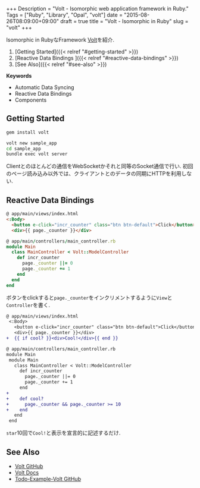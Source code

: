 +++
Description = "Volt - Isomorphic web application framework in Ruby."
Tags = ["Ruby", "Library", "Opal", "volt"]
date = "2015-08-26T08:09:00+09:00"
draft = true
title = "Volt - Isomorphic in Ruby"
slug = "volt"
+++

Isomorphic in RubyなFramework [Volt](https://github.com/voltrb/volt/)を紹介.

<!--more-->

1. [Getting Started]({{< relref "#getting-started" >}})
1. [Reactive Data Bindings ]({{< relref "#reactive-data-bindings" >}})
1. [See Also]({{< relref "#see-also" >}})

__Keywords__

- Automatic Data Syncing
- Reactive Data Bindings
- Components


Getting Started
---

```sh
gem install volt
```

```sh
volt new sample_app
cd sample_app
bundle exec volt server
```

Clientとのほとんどの通信をWebSocketかそれと同等のSocket通信で行い.
初回のページ読み込み以外では、クライアントとのデータの同期にHTTPを利用しない.


Reactive Data Bindings
---

```html
@ app/main/views/index.html
<:Body>
  <button e-click="incr_counter" class="btn btn-default">Click</button>
  <div>{{ page._counter }}</div>
```

```ruby
@ app/main/controllers/main_controller.rb
module Main
  class MainController < Volt::ModelController
    def incr_counter
      page._counter ||= 0
      page._counter += 1
    end
  end
end
```

ボタンをclickすると`page._counter`をインクリメントするように`View`と`Controller`を書く.

```diff
@ app/main/views/index.html
 <:Body>
   <button e-click="incr_counter" class="btn btn-default">Click</button>
   <div>{{ page._counter }}</div>
+  {{ if cool? }}<div>Cool!</div>{{ end }}
```

```diff
@ app/main/controllers/main_controller.rb
module Main
 module Main
   class MainController < Volt::ModelController
     def incr_counter
       page._counter ||= 0
       page._counter += 1
     end
+
+    def cool?
+      page._counter && page._counter >= 10
+    end
   end
 end
```

`star`10回で`Cool!`と表示を宣言的に記述するだけ.


See Also
---

- [Volt GitHub](https://github.com/voltrb/volt/)
- [Volt Docs](http://voltframework.com/docs)
- [Todo-Example-Volt GitHub](https://github.com/Rudolph-Miller/todo_example_volt)
